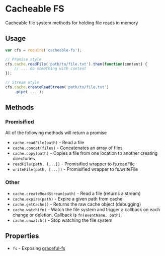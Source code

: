 # Cacheable FS

Cacheable file system methods for holding file reads in memory

## Usage

```javascript
var cfs = require('cacheable-fs');

// Promise style
cfs.cache.readFile('path/to/file.txt').then(function(content) {
    // ... do something with content 
});

// Stream style
cfs.cache.createReadStream('path/to/file.txt')
    .pipe( ... );
```

## Methods

### Promisified

All of the following methods will return a promise

* `cache.readFile(path)` - Read a file
* `cache.concat(files)` - Concatenates an array of files
* `cache.copy(path)` - Copies a file from one location to another creating directories
* `readFile(path, [...])` - Promisified wrapper to fs.readFile
* `writeFile(path, [...])` - Promisified wrapper to fs.writeFile

### Other

* `cache.createReadStream(path)` - Read a file (returns a stream)
* `cache.expire(path)` -  Expire a given path from cache
* `cache.getCache()` - Returns the raw cache object (debugging)
* `cache.watch(fn)` - Watch the file system and trigger a callback on each change or deletion. Callback is `fn(eventName, path)`.
* `cache.unwatch()` - Stop watching the file system

## Properties

* `fs` - Exposing [graceful-fs](https://github.com/isaacs/node-graceful-fs)